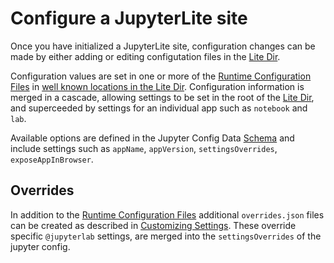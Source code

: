 # Configure a JupyterLite site

Once you have initialized a JupyterLite site, configuration changes can be made by
either adding or editing configutation files in the
[Lite Dir](../reference/cli.ipynb#the-lite-dir).

Configuration values are set in one or more of the
[Runtime Configuration Files](../reference/config.md) in
[well known locations in the Lite Dir](../reference/cli.ipynb#the-lite-dir).
Configuration information is merged in a cascade, allowing settings to be set in the
root of the [Lite Dir](../reference/cli.ipynb#the-lite-dir), and superceeded by settings
for an individual app such as `notebook` and `lab`.

Available options are defined in the Jupyter Config Data
[Schema](../reference/schema-v0.md) and include settings such as `appName`,
`appVersion`, `settingsOverrides`, `exposeAppInBrowser`.

## Overrides

In addition to the [Runtime Configuration Files](../reference/config.md) additional
`overrides.json` files can be created as described in
[Customizing Settings](../howto/configure/settings.md). These override specific
`@jupyterlab` settings, are merged into the `settingsOverrides` of the jupyter config.
